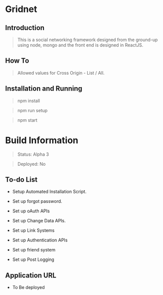 # Gridnet

## Introduction

> This is a social networking framework designed from the ground-up using node, mongo and the front end is designed in ReactJS.

## How To

> Allowed values for Cross Origin - List / All.

## Installation and Running

> npm install

> npm run setup

> npm start

# Build Information

> Status: Alpha 3

> Deployed: No

## To-do List

* Setup Automated Installation Script.

* Set up forgot password.

* Set up oAuth APIs

* Set up Change Data APIs.

* Set up Link Systems

* Set up Authentication APIs

* Set up friend system

* Set up Post Logging

## Application URL

* To Be deployed
